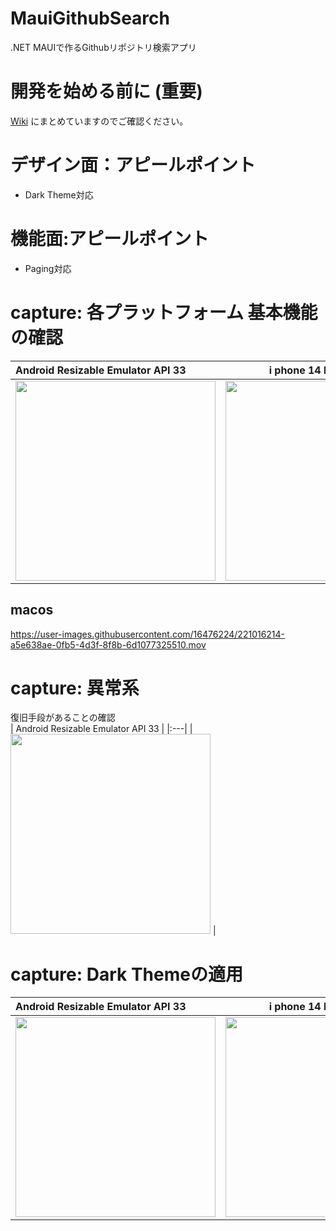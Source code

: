 # MauiGithubSearch
.NET MAUIで作るGithubリポジトリ検索アプリ

# 開発を始める前に (重要)
[Wiki](https://github.com/LeoAndo/MauiGithubSearch/wiki) にまとめていますのでご確認ください。

# デザイン面：アピールポイント
- Dark Theme対応

# 機能面:アピールポイント
- Paging対応

# capture: 各プラットフォーム 基本機能の確認

| Android Resizable Emulator API 33 | i phone 14 Pro ios 16.2  |
|:---|:---:|
|<img src="https://user-images.githubusercontent.com/16476224/221000005-13148c0b-219a-422a-a749-02be203cf06e.gif" width=320 /> |<img src="https://user-images.githubusercontent.com/16476224/221014873-47674201-bd2b-4de7-adee-ded52bcf789f.gif" width=320 /> |

## macos
https://user-images.githubusercontent.com/16476224/221016214-a5e638ae-0fb5-4d3f-8f8b-6d1077325510.mov

# capture: 異常系

復旧手段があることの確認<br>
| Android Resizable Emulator API 33 |
|:---|
|<img src="https://user-images.githubusercontent.com/16476224/221012919-ca39c7c7-cdfc-4ad2-a2ab-5f22dc823bf9.gif" width=320 /> |


# capture: Dark Themeの適用

| Android Resizable Emulator API 33 | i phone 14 Pro ios 16.2  | macos |
|:---|:---:|:---:|
|<img src="https://user-images.githubusercontent.com/16476224/220999405-003de43e-ce8a-4850-b36f-b2cbd2632d7b.gif" width=320 /> |<img src="https://user-images.githubusercontent.com/16476224/221015336-75987294-67e1-45a3-ba6f-3609d11b1e11.gif" width=320 /> | <img src="https://user-images.githubusercontent.com/16476224/221015830-c671d2c3-2b54-4f69-ae86-55b28553688e.png" /> |
